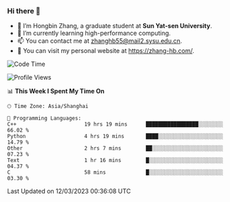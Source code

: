 ### Hi there 👋

- 🔭 I’m Hongbin Zhang, a graduate student at **Sun Yat-sen University**.
- 🌱 I’m currently learning high-performance computing.
- 📫 You can contact me at zhanghb55@mail2.sysu.edu.cn.
- 👀 You can visit my personal website at https://zhang-hb.com/.

<!--START_SECTION:waka-->
![Code Time](http://img.shields.io/badge/Code%20Time-103%20hrs%2048%20mins-blue)

![Profile Views](http://img.shields.io/badge/Profile%20Views-1-blue)

📊 **This Week I Spent My Time On** 

```text
🕑︎ Time Zone: Asia/Shanghai

💬 Programming Languages: 
C++                      19 hrs 19 mins      █████████████████░░░░░░░░   66.02 % 
Python                   4 hrs 19 mins       ████░░░░░░░░░░░░░░░░░░░░░   14.79 % 
Other                    2 hrs 7 mins        ██░░░░░░░░░░░░░░░░░░░░░░░   07.23 % 
Text                     1 hr 16 mins        █░░░░░░░░░░░░░░░░░░░░░░░░   04.37 % 
C                        58 mins             █░░░░░░░░░░░░░░░░░░░░░░░░   03.30 % 
```


 Last Updated on 12/03/2023 00:36:08 UTC
<!--END_SECTION:waka-->